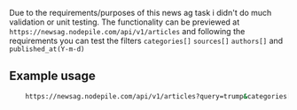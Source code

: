 Due to the requirements/purposes of this news ag task i didn't do much validation or unit testing. The functionality can be previewed at ```https://newsag.nodepile.com/api/v1/articles``` and following the requirements you can test the filters ```categories[]``` ```sources[]``` ```authors[]``` and ```published_at(Y-m-d)```

## Example usage

```bash
    https://newsag.nodepile.com/api/v1/articles?query=trump&categories[]=1
```
